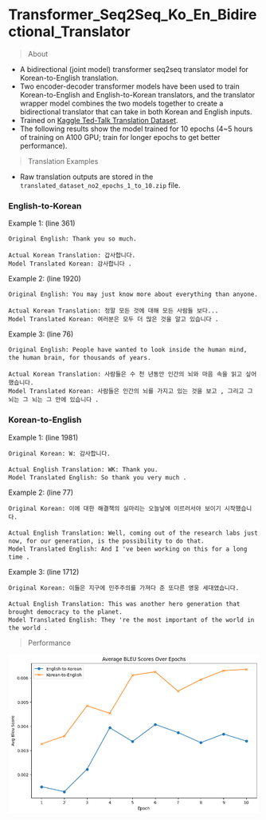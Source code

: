 # Transformer_Seq2Seq_Ko_En_Bidirectional_Translator

> About

- A bidirectional (joint model) transformer seq2seq translator model for Korean-to-English translation.
- Two encoder-decoder transformer models have been used to train Korean-to-English and English-to-Korean translators, and the translator wrapper model combines the two models together to create a bidirectional translator that can take in both Korean and English inputs.
- Trained on [Kaggle Ted-Talk Translation Dataset](https://www.kaggle.com/datasets/msarmi9/englishkorean-multitarget-ted-talks-task-mttt).
- The following results show the model trained for 10 epochs (4~5 hours of training on A100 GPU; train for longer epochs to get better performance).

> Translation Examples

- Raw translation outputs are stored in the `translated_dataset_no2_epochs_1_to_10.zip` file.

### English-to-Korean

Example 1: (line 361)
```
Original English: Thank you so much.

Actual Korean Translation: 갑사합니다.
Model Translated Korean: 감사합니다 . 
```

Example 2: (line 1920)
```
Original English: You may just know more about everything than anyone. 

Actual Korean Translation: 정말 모든 것에 대해 모든 사람들 보다...
Model Translated Korean: 여러분은 모두 더 많은 것을 알고 있습니다 . 
```

Example 3: (line 76)
```
Original English: People have wanted to look inside the human mind, the human brain, for thousands of years. 

Actual Korean Translation: 사람들은 수 천 년동안 인간의 뇌와 마음 속을 읽고 싶어했습니다.
Model Translated Korean: 사람들은 인간의 뇌를 가지고 있는 것을 보고 , 그리고 그 뇌는 그 뇌는 그 안에 있습니다 .
```

### Korean-to-English

Example 1: (line 1981)
```
Original Korean: W: 감사합니다.

Actual English Translation: WK: Thank you. 
Model Translated English: So thank you very much .
```

Example 2: (line 77)
```
Original Korean: 이에 대한 해결책의 실마리는 오늘날에 이르러서야 보이기 시작했습니다.

Actual English Translation: Well, coming out of the research labs just now, for our generation, is the possibility to do that. 
Model Translated English: And I 've been working on this for a long time . 
```

Example 3: (line 1712)
```
Original Korean: 이들은 지구에 민주주의를 가져다 준 또다른 영웅 세대였습니다.

Actual English Translation: This was another hero generation that brought democracy to the planet.
Model Translated English: They 're the most important of the world in the world .
```

> Performance

![Results](./results_avg_bleu_scores_dataset_no2_epochs_1_to_10.png)
